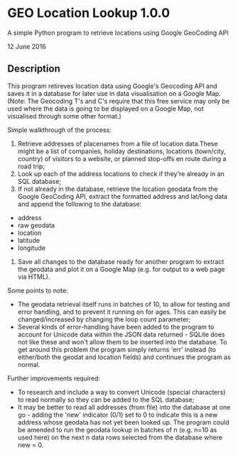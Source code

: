 # GEO Location Lookup 1.0.0
A simple Python program to retrieve locations using Google GeoCoding API

12 June 2016

## Description

This program retireves location data using Google's Geocoding API and saves it in a database for later use in data visualisation on a Google Map. (Note: The Geocoding T's and C's require that this free service may only be used where the data is going to be displayed on a Google Map, not visualised through some other format.)

Simple walkthrough of the process:
1. Retrieve addresses of placenames from a file of location data.These might be a list of companies, holiday destinations, locations (town/city, country) of visitors to a website, or planned stop-offs en route during a road trip;
1. Look up each of the address locations to check if they're already in an SQL database;
1. If not already in the database, retrieve the location geodata from the Google GeoCoding API, extract the formatted address and lat/long data and append the following to the database:
  - address
  - raw geodata
  - location
  - latitude
  - longitude
1. Save all changes to the database ready for another program to extract the geodata and plot it on a Google Map (e.g. for output to a web page via HTML).

Some points to note:
* The geodata retrieval itself runs in batches of 10, to allow for testing and error handling, and to prevent it running on for ages. This can easily be changed/increased by changing the loop count parameter;
* Several kinds of error-handling have been added to the program to account for Unicode data within the JSON data returned - SQLite does not like these and won't allow them to be inserted into the database. To get around this problem the program simply returns 'err' instead (to either/both the geodat and location fields) and continues the program as normal.

Further improvements required:
* To research and include a way to convert Unicode (special characters) to read normally so they can be added to the SQL database;
* It may be better to read all addresses (from file) into the database at one go - adding the 'new' indicator (0/1) set to 0 to indicate this is a new address whose geodata has not yet been looked up. The program could be amended to run the geodata lookup in batches of n (e.g. n=10 as used here) on the next n data rows selected from the database where new = 0.

